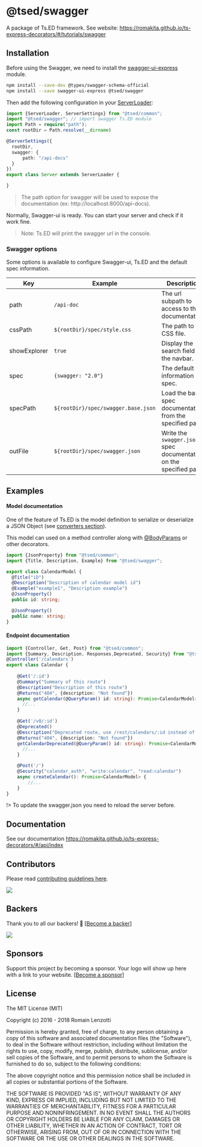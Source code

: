 # @tsed/swagger

A package of Ts.ED framework. See website: https://romakita.github.io/ts-express-decorators/#/tutorials/swagger

## Installation

Before using the Swagger, we need to install the [swagger-ui-express](https://www.npmjs.com/package/swagger-ui-express) module.

```bash
npm install --save-dev @types/swagger-schema-official 
npm install --save swagger-ui-express @tsed/swagger
```

Then add the following configuration in your [ServerLoader](api/common/server/serverloader.md):

```typescript
import {ServerLoader, ServerSettings} from "@tsed/common";
import "@tsed/swagger"; // import swagger Ts.ED module
import Path = require("path");
const rootDir = Path.resolve(__dirname)

@ServerSettings({
  rootDir,
  swagger: {
      path: "/api-docs"
  }
})
export class Server extends ServerLoader {

}
```
> The path option for swagger will be used to expose the documentation (ex: http://localhost:8000/api-docs).

Normally, Swagger-ui is ready. You can start your server and check if it work fine.

> Note: Ts.ED will print the swagger url in the console.

### Swagger options

Some options is available to configure Swagger-ui, Ts.ED and the default spec information.

Key | Example | Description
---|---|---
path | `/api-doc` |  The url subpath to access to the documentation.
cssPath | `${rootDir}/spec/style.css` | The path to the CSS file.
showExplorer | `true` | Display the search field in the navbar.
spec | `{swagger: "2.0"}` | The default information spec.
specPath | `${rootDir}/spec/swagger.base.json` | Load the base spec documentation from the specified path.
outFile | `${rootDir}/spec/swagger.json` | Write the `swagger.json` spec documentation on the specified path.


## Examples
#### Model documentation

One of the feature of Ts.ED is the model definition to serialize or deserialize a
JSON Object (see [converters section](docs/converters.md)).

This model can used on a method controller along with [@BodyParams](api/common/filters/bodyparams.md) or other decorators.

```typescript
import {JsonProperty} from "@tsed/common";
import {Title, Description, Example} from "@tsed/swagger";

export class CalendarModel {
  @Title("iD")
  @Description("Description of calendar model id")
  @Example("example1", "Description example")
  @JsonProperty()
  public id: string;

  @JsonProperty()
  public name: string;
}
```

#### Endpoint documentation

```typescript
import {Controller, Get, Post} from "@tsed/common";
import {Summary, Description, Responses,Deprecated, Security} from "@tsed/swagger";
@Controller('/calendars')
export class Calendar {
    
    @Get('/:id')
    @Summary("Summary of this route")
    @Description("Description of this route")
    @Returns("404", {description: "Not found"})
    async getCalendar(@QueryParam() id: string): Promise<CalendarModel> {
      //...
    }
    
    @Get('/v0/:id')
    @Deprecated()
    @Description("Deprecated route, use /rest/calendars/:id instead of.")
    @Returns("404", {description: "Not found"})
    getCalendarDeprecated(@QueryParam() id: string): Promise<CalendarModel> {
      //...
    }

    @Post('/')
    @Security("calendar_auth", "write:calendar", "read:calendar")
    async createCalendar(): Promise<CalendarModel> {
        //...
    }
}
```
!> To update the swagger.json you need to reload the server before.

## Documentation

See our documentation https://romakita.github.io/ts-express-decorators/#/api/index


## Contributors
Please read [contributing guidelines here](./CONTRIBUTING.md).

<a href="https://github.com/romakita/ts-express-decorators/graphs/contributors"><img src="https://opencollective.com/tsed/contributors.svg?width=890" /></a>


## Backers

Thank you to all our backers! 🙏 [[Become a backer](https://opencollective.com/tsed#backer)]

<a href="https://opencollective.com/tsed#backers" target="_blank"><img src="https://opencollective.com/tsed/tiers/backer.svg?width=890"></a>


## Sponsors

Support this project by becoming a sponsor. Your logo will show up here with a link to your website. [[Become a sponsor](https://opencollective.com/tsed#sponsor)]

## License

The MIT License (MIT)

Copyright (c) 2016 - 2018 Romain Lenzotti

Permission is hereby granted, free of charge, to any person obtaining a copy of this software and associated documentation files (the "Software"), to deal in the Software without restriction, including without limitation the rights to use, copy, modify, merge, publish, distribute, sublicense, and/or sell copies of the Software, and to permit persons to whom the Software is furnished to do so, subject to the following conditions:

The above copyright notice and this permission notice shall be included in all copies or substantial portions of the Software.

THE SOFTWARE IS PROVIDED "AS IS", WITHOUT WARRANTY OF ANY KIND, EXPRESS OR IMPLIED, INCLUDING BUT NOT LIMITED TO THE WARRANTIES OF MERCHANTABILITY, FITNESS FOR A PARTICULAR PURPOSE AND NONINFRINGEMENT. IN NO EVENT SHALL THE AUTHORS OR COPYRIGHT HOLDERS BE LIABLE FOR ANY CLAIM, DAMAGES OR OTHER LIABILITY, WHETHER IN AN ACTION OF CONTRACT, TORT OR OTHERWISE, ARISING FROM, OUT OF OR IN CONNECTION WITH THE SOFTWARE OR THE USE OR OTHER DEALINGS IN THE SOFTWARE.
